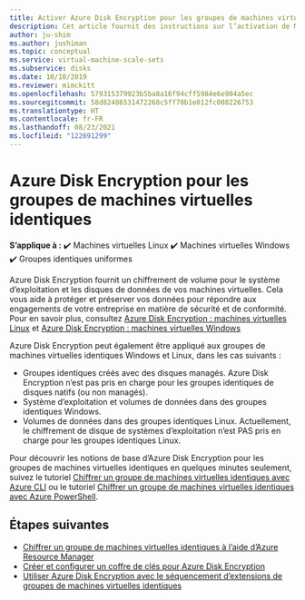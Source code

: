 ```yaml
---
title: Activer Azure Disk Encryption pour les groupes de machines virtuelles identiques
description: Cet article fournit des instructions sur l’activation de Microsoft Azure Disk Encryption pour les groupes de machines virtuelles identiques
author: ju-shim
ms.author: jushiman
ms.topic: conceptual
ms.service: virtual-machine-scale-sets
ms.subservice: disks
ms.date: 10/10/2019
ms.reviewer: mimckitt
ms.openlocfilehash: 579315379923b5ba8a16f94cff5984e6e904a5ec
ms.sourcegitcommit: 58d82486531472268c5ff70b1e012fc008226753
ms.translationtype: HT
ms.contentlocale: fr-FR
ms.lasthandoff: 08/23/2021
ms.locfileid: "122691299"
---
```

# <a name="azure-disk-encryption-for-virtual-machine-scale-sets"></a>Azure Disk Encryption pour les groupes de machines virtuelles identiques

**S’applique à :** :heavy_check_mark: Machines virtuelles Linux :heavy_check_mark: Machines virtuelles Windows :heavy_check_mark: Groupes identiques uniformes

Azure Disk Encryption fournit un chiffrement de volume pour le système d’exploitation et les disques de données de vos machines virtuelles. Cela vous aide à protéger et préserver vos données pour répondre aux engagements de votre entreprise en matière de sécurité et de conformité. Pour en savoir plus, consultez [Azure Disk Encryption : machines virtuelles Linux](../virtual-machines/linux/disk-encryption-overview.md) et [Azure Disk Encryption : machines virtuelles Windows](../virtual-machines/windows/disk-encryption-overview.md)  

Azure Disk Encryption peut également être appliqué aux groupes de machines virtuelles identiques Windows et Linux, dans les cas suivants :
- Groupes identiques créés avec des disques managés. Azure Disk Encryption n’est pas pris en charge pour les groupes identiques de disques natifs (ou non managés).
- Système d’exploitation et volumes de données dans des groupes identiques Windows.
- Volumes de données dans des groupes identiques Linux. Actuellement, le chiffrement de disque de systèmes d’exploitation n’est PAS pris en charge pour les groupes identiques Linux.

Pour découvrir les notions de base d’Azure Disk Encryption pour les groupes de machines virtuelles identiques en quelques minutes seulement, suivez le tutoriel [Chiffrer un groupe de machines virtuelles identiques avec Azure CLI](disk-encryption-cli.md) ou le tutoriel [Chiffrer un groupe de machines virtuelles identiques avec Azure PowerShell](disk-encryption-powershell.md).

## <a name="next-steps"></a>Étapes suivantes

- [Chiffrer un groupe de machines virtuelles identiques à l’aide d’Azure Resource Manager](disk-encryption-azure-resource-manager.md)
- [Créer et configurer un coffre de clés pour Azure Disk Encryption](disk-encryption-key-vault.md)
- [Utiliser Azure Disk Encryption avec le séquencement d’extensions de groupes de machines virtuelles identiques](disk-encryption-extension-sequencing.md)
